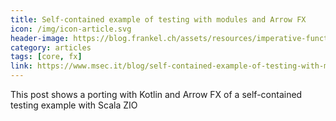 ```yaml
---
title: Self-contained example of testing with modules and Arrow FX
icon: /img/icon-article.svg
header-image: https://blog.frankel.ch/assets/resources/imperative-functional-programming/arrow-brand.svg
category: articles
tags: [core, fx]
link: https://www.msec.it/blog/self-contained-example-of-testing-with-modules-and-arrow-fx/
---
```

This post shows a porting with Kotlin and Arrow FX of a self-contained testing example with Scala ZIO
